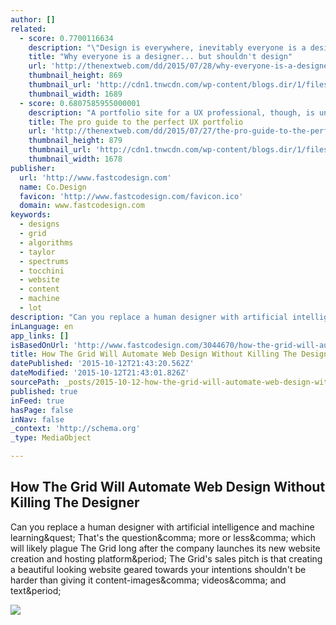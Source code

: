 ```yaml
---
author: []
related:
  - score: 0.7700116634
    description: "\"Design is everywhere, inevitably everyone is a designer,\" says Tim Brown of IDEO. That's something we've heard time and time again. Because if you're a problem solver, you're a designer. Even Don Norman, who coined the term \"user experience,\" says that everyone is a designer. As he writes: \"We are all designers."
    title: "Why everyone is a designer... but shouldn't design"
    url: 'http://thenextweb.com/dd/2015/07/28/why-everyone-is-a-designer-but-shouldnt-design/'
    thumbnail_height: 869
    thumbnail_url: 'http://cdn1.tnwcdn.com/wp-content/blogs.dir/1/files/2015/07/designer1.jpg'
    thumbnail_width: 1689
  - score: 0.6807585955000001
    description: "A portfolio site for a UX professional, though, is unique because it's both. For UX and UI designers, your website is more than just descriptions of your work - it is your work. In a lot of cases, the site alone may determine whether or not you get hired, so do everything you can to make it perfect."
    title: The pro guide to the perfect UX portfolio
    url: 'http://thenextweb.com/dd/2015/07/27/the-pro-guide-to-the-perfect-ux-portfolio/'
    thumbnail_height: 879
    thumbnail_url: 'http://cdn1.tnwcdn.com/wp-content/blogs.dir/1/files/2015/07/portfolio.jpg'
    thumbnail_width: 1678
publisher:
  url: 'http://www.fastcodesign.com'
  name: Co.Design
  favicon: 'http://www.fastcodesign.com/favicon.ico'
  domain: www.fastcodesign.com
keywords:
  - designs
  - grid
  - algorithms
  - taylor
  - spectrums
  - tocchini
  - website
  - content
  - machine
  - lot
description: "Can you replace a human designer with artificial intelligence and machine learning? That's the question, more or less, which will likely plague The Grid long after the company launches its new website creation and hosting platform. The Grid's sales pitch is that creating a beautiful looking website geared towards your intentions shouldn't be harder than giving it content-images, videos, and text."
inLanguage: en
app_links: []
isBasedOnUrl: 'http://www.fastcodesign.com/3044670/how-the-grid-will-automate-web-design-without-killing-the-designer'
title: How The Grid Will Automate Web Design Without Killing The Designer
datePublished: '2015-10-12T21:43:20.562Z'
dateModified: '2015-10-12T21:43:01.826Z'
sourcePath: _posts/2015-10-12-how-the-grid-will-automate-web-design-without-killing-the-de.md
published: true
inFeed: true
hasPage: false
inNav: false
_context: 'http://schema.org'
_type: MediaObject

---
```

<article style=""><h1>How The Grid Will Automate Web Design Without Killing The Designer</h1><p>Can you replace a human designer with artificial intelligence and machine learning&amp;quest; That's the question&amp;comma; more or less&amp;comma; which will likely plague The Grid long after the company launches its new website creation and hosting platform&amp;period; The Grid's sales pitch is that creating a beautiful looking website geared towards your intentions shouldn't be harder than giving it content-images&amp;comma; videos&amp;comma; and text&amp;period;</p><img src="http://g.fastcompany.net/multisite_files/fastcompany/imagecache/inline-large/inline/2015/04/3044670-inline-i-4-grid-shell.jpg" /></article>